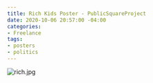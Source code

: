 ```yaml
---
title: Rich Kids Poster - PublicSquareProject
date: 2020-10-06 20:57:00 -04:00
categories:
- Freelance
tags:
- posters
- politics
---
```


![rich.jpg](/uploads/rich.jpg)